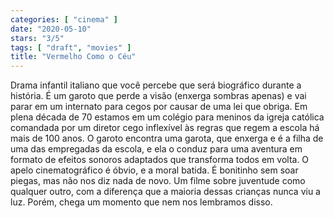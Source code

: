 ```yaml
---
categories: [ "cinema" ]
date: "2020-05-10"
stars: "3/5"
tags: [ "draft", "movies" ]
title: "Vermelho Como o Céu"
---
```

Drama infantil italiano que você percebe que será biográfico durante a história. É um garoto que perde a visão (enxerga sombras apenas) e vai parar em um internato para cegos por causar de uma lei que obriga. Em plena década de 70 estamos em um colégio para meninos da igreja católica comandada por um diretor cego inflexível às regras que regem a escola há mais de 100 anos. O garoto encontra uma garota, que enxerga e é a filha de uma das empregadas da escola, e ela o conduz para uma aventura em formato de efeitos sonoros adaptados que transforma todos em volta. O apelo cinematográfico é óbvio, e a moral batida. É bonitinho sem soar piegas, mas não nos diz nada de novo. Um filme sobre juventude como qualquer outro, com a diferença que a maioria dessas crianças nunca viu a luz. Porém, chega um momento que nem nos lembramos disso.
